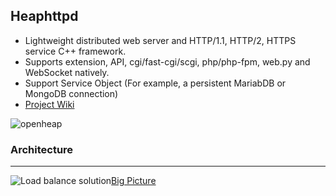 ## Heaphttpd
* Lightweight distributed web server and HTTP/1.1, HTTP/2, HTTPS service C++ framework.
* Supports extension, API, cgi/fast-cgi/scgi, php/php-fpm, web.py and WebSocket natively.
* Support Service Object (For example, a persistent MariabDB or MongoDB connection)
* [Project Wiki](https://github.com/uplusware/heaphttpd/wiki/)

![openheap](https://raw.githubusercontent.com/uplusware/heaphttpd/master/doc/heaphttpd.png)

### Architecture

***

![Load balance solution](https://raw.githubusercontent.com/uplusware/heaphttpd/master/doc/heaphttpd_loadbalance.png)[Big Picture](https://raw.githubusercontent.com/uplusware/heaphttpd/master/doc/heaphttpd_loadbalance.png)

